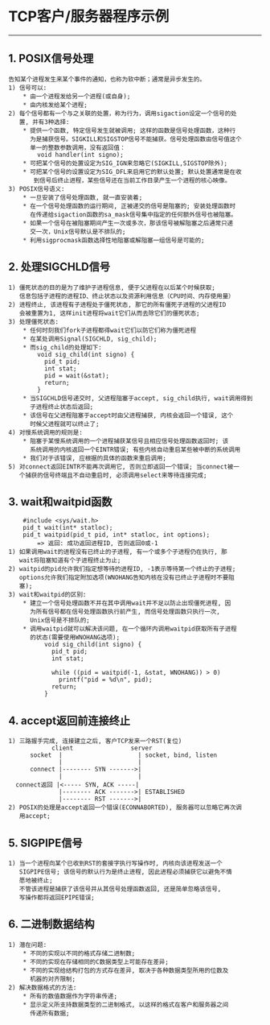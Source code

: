 # **TCP客户/服务器程序示例**
***

## **1. POSIX信号处理**
    告知某个进程发生来某个事件的通知，也称为软中断；通常是异步发生的。
    1) 信号可以:
        * 由一个进程发给另一个进程(或自身);
        * 由内核发给某个进程;
    2) 每个信号都有一个与之关联的处置，称为行为，调用sigaction设定一个信号的处
       置, 并有3种选择:
        * 提供一个函数, 特定信号发生就被调用; 这样的函数是信号处理函数，这种行
          为是捕获信号。SIGKILL和SIGSTOP信号不能捕获。信号处理函数由信号值这个
          单一的整数参数调用，没有返回值：
            void handler(int signo);
        * 可把某个信号的处置设定为SIG_IGN来忽略它(SIGKILL,SIGSTOP除外);
        * 可把某个信号的设置设定为SIG_DFL来启用它的默认处置; 默认处置通常是在收
           到信号后终止进程，某些信号还在当前工作目录产生一个进程的核心映像。
    3) POSIX信号语义:
        * 一旦安装了信号处理函数, 就一直安装着;
        * 在一个信号处理函数的运行期间, 正被递交的信号是阻塞的; 安装处理函数时
          在传递给sigaction函数的sa_mask信号集中指定的任何额外信号也被阻塞。
        * 如果一个信号在被阻塞期间产生一次或多次，那该信号被解阻塞之后通常只递
          交一次，Unix信号默认是不排队的;
        * 利用sigprocmask函数选择性地阻塞或解阻塞一组信号是可能的;

## **2. 处理SIGCHLD信号**
    1) 僵死状态的目的是为了维护子进程信息, 便于父进程在以后某个时候获取;
       信息包括子进程的进程ID、终止状态以及资源利用信息（CPU时间、内存使用量）
    2) 进程终止, 该进程有子进程处于僵死状态, 那它的所有僵死子进程的父进程ID
       会被重置为1, 这样init进程将wait它们从而去除它们的僵死状态;
    3) 处理僵死状态:
        * 任何时刻我们fork子进程都得wait它们以防它们称为僵死进程
        * 在某处调用Signal(SIGCHLD, sig_child);
        * 而sig_child的处理如下:
            void sig_child(int signo) {
              pid_t pid;
              int stat;
              pid = wait(&stat);
              return;
            }
        * 当SIGCHLD信号递交时, 父进程阻塞于accept, sig_child执行, wait调用得到
          子进程终止状态后返回;
        * 该信号在父进程阻塞于accept时由父进程捕获, 内核会返回一个错误, 这个
          时候父进程就可以终止了;
    4) 对慢系统调用的规则是:
        * 阻塞于某慢系统调用的一个进程捕获某信号且相应信号处理函数返回时; 该
          系统调用的内核返回一个EINTR错误; 有些内核自动重启某些被中断的系统调用
        * 我们对于该错误, 应根据的具体的函数来重启调用;
    5) 对connect返回EINTR不能再次调用它, 否则立即返回一个错误; 当connect被一
       个捕获的信号终端且不自动重启时, 必须调用select来等待连接完成;

## **3. wait和waitpid函数**
        #include <sys/wait.h>
        pid_t wait(int* statloc);
        pid_t waitpid(pid_t pid, int* statloc, int options);
            => 返回: 成功返回进程ID, 否则返回0或-1
    1) 如果调用wait的进程没有已终止的子进程, 有一个或多个子进程仍在执行, 那
       wait将阻塞知道有个子进程终止为止;
    2) waitpid的pid允许我们指定想等待的进程ID, -1表示等待第一个终止的子进程;
       options允许我们指定附加选项(WNOHANG告知内核在没有已终止子进程时不要阻
       塞);
    3) wait和waitpid的区别:
        * 建立一个信号处理函数不并在其中调用wait并不足以防止出现僵死进程, 因
          为所有信号都在信号处理函数执行前产生, 而信号处理函数只执行一次,
          Unix信号是不排队的;
        * 调用waitpid就可以解决该问题, 在一个循环内调用waitpid获取所有子进程
          的状态(需要使用WNOHANG选项);
              void sig_child(int signo) {
                pid_t pid;
                int stat;

                while ((pid = waitpid(-1, &stat, WNOHANG)) > 0)
                  printf("pid = %d\n", pid);
                return;
              }


## **4. accept返回前连接终止**
    1) 三路握手完成, 连接建立之后, 客户TCP发来一个RST(复位)
                client                server
          socket  |                     | socket, bind, listen
                  |                     |
          connect |-------- SYN ------->|
                  |                     |
      connect返回 |<----- SYN, ACK -----|
                  |-------- ACK ------->| ESTABLISHED
                  |-------- RST ------->|
    2) POSIX的处理是accept返回一个错误(ECONNABORTED), 服务器可以忽略它再次调
       用accept;


## **5. SIGPIPE信号**
    1) 当一个进程向某个已收到RST的套接字执行写操作时, 内核向该进程发送一个
       SIGPIPE信号; 该信号的默认行为是终止进程, 因此进程必须捕获它以避免不情
       愿地被终止;
       不管该进程是捕获了该信号并从其信号处理函数返回, 还是简单忽略该信号,
       写操作都将返回EPIPE错误;


## **6. 二进制数据结构**
    1) 潜在问题:
        * 不同的实现以不同的格式存储二进制数;
        * 不同的实现在存储相同的C数据类型上可能存在差异;
        * 不同的实现给结构打包的方式存在差异, 取决于各种数据类型所用的位数及
          机器的对齐限制;
    2) 解决数据格式的方法:
        * 所有的数值数据作为字符串传递;
        * 显示定义所支持数据类型的二进制格式, 以这样的格式在客户和服务器之间
          传递所有数据;
